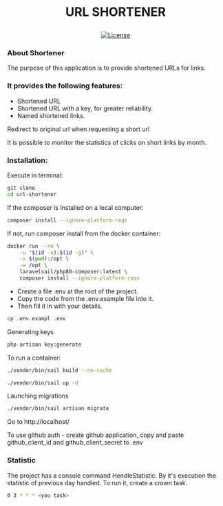 <h1><p align="center">URL SHORTENER</p></h1>
<p align="center">
<a href="https://packagist.org/packages/laravel/framework"><img src="https://img.shields.io/packagist/l/laravel/framework" alt="License"></a>
</p>

### About Shortener

The purpose of this application is to provide shortened URLs for links.

### It provides the following features:
- Shortened URL
- Shortened URL with a key, for greater reliability.
- Named shortened links.

Redirect to original url when requesting a short url


It is possible to monitor the statistics of clicks on short links by month.

### Installation:
Execute in terminal:
```sh
git clone
cd url-shortener
```

If the composer is installed on a local computer:
```sh
composer install --ignore-platform-reqs
```
If not, run composer install from the docker container:
```sh
docker run --rm \
    -u "$(id -u):$(id -g)" \
    -v $(pwd):/opt \
    -w /opt \
    laravelsail/php80-composer:latest \
    composer install --ignore-platform-reqs
```

- Create a file
.env at the root of the project.
- Copy the code from the .env.example file into it. 
- Then fill it in with your details.

```sh
cp .env.exampl .env
```

Generating keys
```sh
php artisan key:generate
```

To run a container:
```sh
./vendor/bin/sail build --no-cache
```
```sh
./vendor/bin/sail up -d
```
Launching migrations
```sh
./vendor/bin/sail artisan migrate
```
Go to http://localhost/

To use github auth - create github application, copy and paste github_client_id and github_client_secret to .env

### Statistic
The project has a console command HendleStatistic. By it's execution the statistic of previous day handled.
To run it, create a crown task.
```sh
0 3 * * * <you task>
```





